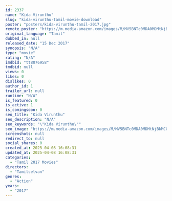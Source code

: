 ```yaml
---
id: 2337
name: "Kida Virunthu"
slug: "kida-virunthu-tamil-movie-download"
poster: "posters/kida-virunthu-tamil-2017.jpg"
remote_poster: "https://m.media-amazon.com/images/M/MV5BNTc0MDA0MDMtNjBkMC00OTJjLWE4ZDItY2QyNGRiN2ViYWU3XkEyXkFqcGdeQXVyNzQyNDQ1NTI@._V1_SX300.jpg"
original_language: "Tamil"
dubbed_in: null
released_date: "15 Dec 2017"
synopsis: "N/A"
type: "movie"
rating: "N/A"
imdbid: "tt8076958"
tmdbid: null
views: 0
likes: 0
dislikes: 0
author_id: 1
trailer_url: null
runtime: "N/A"
is_featured: 0
is_active: 1
is_comingsoon: 0
seo_title: "Kida Virunthu"
seo_description: "N/A"
seo_keywords: "\"Kida Virunthu\""
seo_image: "https://m.media-amazon.com/images/M/MV5BNTc0MDA0MDMtNjBkMC00OTJjLWE4ZDItY2QyNGRiN2ViYWU3XkEyXkFqcGdeQXVyNzQyNDQ1NTI@._V1_SX300.jpg"
screenshots: null
redirect_to: null
social_shares: 0
created_at: 2025-04-08 16:08:31
updated_at: 2025-04-08 16:08:31
categories:
  - "Tamil 2017 Movies"
directors:
  - "Tamilselvan"
genres:
  - "Action"
years:
  - "2017"
---
```


